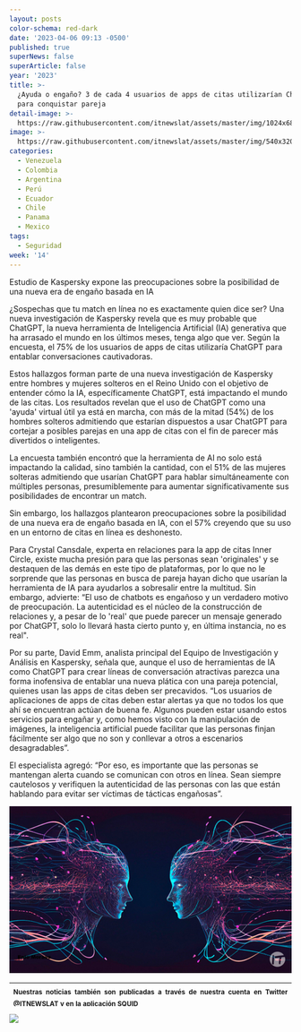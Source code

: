 ```yaml
---
layout: posts
color-schema: red-dark
date: '2023-04-06 09:13 -0500'
published: true
superNews: false
superArticle: false
year: '2023'
title: >-
  ¿Ayuda o engaño? 3 de cada 4 usuarios de apps de citas utilizarían ChatGPT
  para conquistar pareja
detail-image: >-
  https://raw.githubusercontent.com/itnewslat/assets/master/img/1024x680/CHATGPT-G.jpg
image: >-
  https://raw.githubusercontent.com/itnewslat/assets/master/img/540x320/CHATGPT-P.jpg
categories:
  - Venezuela
  - Colombia
  - Argentina
  - Perú
  - Ecuador
  - Chile
  - Panama
  - Mexico
tags:
  - Seguridad
week: '14'
---
```

Estudio de Kaspersky expone las preocupaciones sobre la posibilidad de una nueva era de engaño basada en IA
 
¿Sospechas que tu match en línea no es exactamente quien dice ser? Una nueva investigación de Kaspersky revela que es muy probable que ChatGPT, la nueva herramienta de Inteligencia Artificial (IA) generativa que ha arrasado el mundo en los últimos meses, tenga algo que ver. Según la encuesta, el 75% de los usuarios de apps de citas utilizaría ChatGPT para entablar conversaciones cautivadoras. 
 
Estos hallazgos forman parte de una nueva investigación de Kaspersky entre hombres y mujeres solteros en el Reino Unido con el objetivo de entender cómo la IA, específicamente ChatGPT, está impactando el mundo de las citas. Los resultados revelan que el uso de ChatGPT como una 'ayuda' virtual útil ya está en marcha, con más de la mitad (54%) de los hombres solteros admitiendo que estarían dispuestos a usar ChatGPT para cortejar a posibles parejas en una app de citas con el fin de parecer más divertidos o inteligentes.
 
La encuesta también encontró que la herramienta de AI no solo está impactando la calidad, sino también la cantidad, con el 51% de las mujeres solteras admitiendo que usarían ChatGPT para hablar simultáneamente con múltiples personas, presumiblemente para aumentar significativamente sus posibilidades de encontrar un match. 
 
Sin embargo, los hallazgos plantearon preocupaciones sobre la posibilidad de una nueva era de engaño basada en IA, con el 57% creyendo que su uso en un entorno de citas en línea es deshonesto.
 
Para Crystal Cansdale, experta en relaciones para la app de citas Inner Circle, existe mucha presión para que las personas sean 'originales' y se destaquen de las demás en este tipo de plataformas, por lo que no le sorprende que las personas en busca de pareja hayan dicho que usarían la herramienta de IA para ayudarlos a sobresalir entre la multitud. Sin embargo, advierte: “El uso de chatbots es engañoso y un verdadero motivo de preocupación. La autenticidad es el núcleo de la construcción de relaciones y, a pesar de lo 'real' que puede parecer un mensaje generado por ChatGPT, solo lo llevará hasta cierto punto y, en última instancia, no es real".
 
Por su parte, David Emm, analista principal del Equipo de Investigación y Análisis en Kaspersky, señala que, aunque el uso de herramientas de IA como ChatGPT para crear líneas de conversación atractivas parezca una forma inofensiva de entablar una nueva plática con una pareja potencial, quienes usan las apps de citas deben ser precavidos.
“Los usuarios de aplicaciones de apps de citas deben estar alertas ya que no todos los que ahí se encuentran actúan de buena fe. Algunos pueden estar usando estos servicios para engañar y, como hemos visto con la manipulación de imágenes, la inteligencia artificial puede facilitar que las personas finjan fácilmente ser algo que no son y conllevar a otros a escenarios desagradables”.
 
El especialista agregó: “Por eso, es importante que las personas se mantengan alerta cuando se comunican con otros en línea. Sean siempre cautelosos y verifiquen la autenticidad de las personas con las que están hablando para evitar ser víctimas de tácticas engañosas”.

![](https://raw.githubusercontent.com/itnewslat/assets/master/img/540x320/CHATGPT-P.jpg)

<table style="height: 42px;" width="569">
<tbody>
<tr>
<td style="text-align: justify;"><sub><strong>Nuestras noticias también son publicadas a través de nuestra cuenta en Twitter <a href="https://twitter.com/itnewslat?lang=es">@ITNEWSLAT</a> y en la aplicación <a href="https://squidapp.co/en/">SQUID</a></strong></sub></td>
</tr>
</tbody>
</table>
<img src="https://tracker.metricool.com/c3po.jpg?hash=56f88a41e39ab42c063cc51676587a04"/>